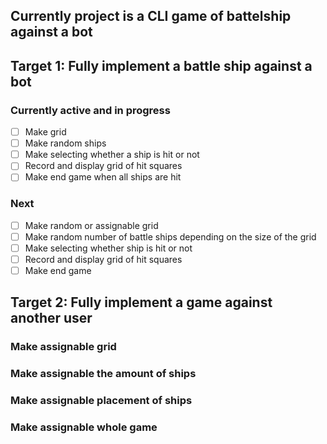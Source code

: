 ## Currently project is a CLI game of battelship against a bot

## Target 1: Fully implement a battle ship against a bot   
### Currently active and in progress    
- [ ] Make grid 
- [ ] Make random ships
- [ ] Make selecting whether a ship is hit or not
- [ ] Record and display grid of hit squares
- [ ] Make end game when all ships are hit

### Next  
- [ ] Make random or assignable grid 
- [ ] Make random number of battle ships depending on the size of the grid 
- [ ] Make selecting whether ship is hit or not
- [ ] Record and display grid of hit squares
- [ ] Make end game 

## Target 2: Fully implement a game against another user   
### Make assignable grid   
### Make assignable the amount of ships   
### Make assignable placement of ships  
### Make assignable whole game   
